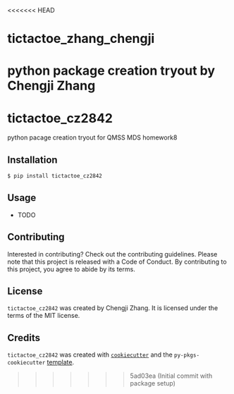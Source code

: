 <<<<<<< HEAD
# tictactoe_zhang_chengji
python package creation tryout by Chengji Zhang
=======
# tictactoe_cz2842

python pacage creation tryout for QMSS MDS homework8

## Installation

```bash
$ pip install tictactoe_cz2842
```

## Usage

- TODO

## Contributing

Interested in contributing? Check out the contributing guidelines. Please note that this project is released with a Code of Conduct. By contributing to this project, you agree to abide by its terms.

## License

`tictactoe_cz2842` was created by Chengji Zhang. It is licensed under the terms of the MIT license.

## Credits

`tictactoe_cz2842` was created with [`cookiecutter`](https://cookiecutter.readthedocs.io/en/latest/) and the `py-pkgs-cookiecutter` [template](https://github.com/py-pkgs/py-pkgs-cookiecutter).
>>>>>>> 5ad03ea (Initial commit with package setup)
